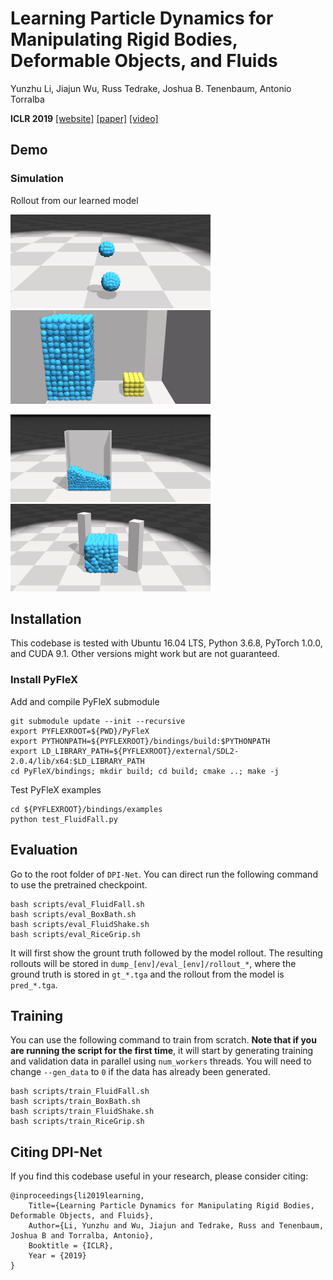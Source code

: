 # Learning Particle Dynamics for Manipulating Rigid Bodies, Deformable Objects, and Fluids

Yunzhu Li, Jiajun Wu, Russ Tedrake, Joshua B. Tenenbaum, Antonio Torralba 

**ICLR 2019**
[[website]](http://dpi.csail.mit.edu/) [[paper]](https://arxiv.org/abs/1810.01566) [[video]](https://www.youtube.com/watch?v=Y1kEAL7H-OQ)

## Demo

### Simulation

Rollout from our learned model

![](imgs/sim_FluidFall.gif)  ![](imgs/sim_BoxBath.gif)

![](imgs/sim_FluidShake.gif)  ![](imgs/sim_RiceGrip.gif)


## Installation

This codebase is tested with Ubuntu 16.04 LTS, Python 3.6.8, PyTorch 1.0.0, and CUDA 9.1. Other versions might work but are not guaranteed.

### Install PyFleX

Add and compile PyFleX submodule

    git submodule update --init --recursive
    export PYFLEXROOT=${PWD}/PyFleX
    export PYTHONPATH=${PYFLEXROOT}/bindings/build:$PYTHONPATH
    export LD_LIBRARY_PATH=${PYFLEXROOT}/external/SDL2-2.0.4/lib/x64:$LD_LIBRARY_PATH
    cd PyFleX/bindings; mkdir build; cd build; cmake ..; make -j

Test PyFleX examples

    cd ${PYFLEXROOT}/bindings/examples
    python test_FluidFall.py


## Evaluation

Go to the root folder of `DPI-Net`. You can direct run the following command to use the pretrained checkpoint.

    bash scripts/eval_FluidFall.sh
    bash scripts/eval_BoxBath.sh
    bash scripts/eval_FluidShake.sh
    bash scripts/eval_RiceGrip.sh

It will first show the grount truth followed by the model rollout. The resulting rollouts will be stored in `dump_[env]/eval_[env]/rollout_*`, where the ground truth is stored in `gt_*.tga` and the rollout from the model is `pred_*.tga`.


## Training

You can use the following command to train from scratch. **Note that if you are running the script for the first time**, it will start by generating training and validation data in parallel using `num_workers` threads. You will need to change `--gen_data` to `0` if the data has already been generated.

    bash scripts/train_FluidFall.sh
    bash scripts/train_BoxBath.sh
    bash scripts/train_FluidShake.sh
    bash scripts/train_RiceGrip.sh

## Citing DPI-Net

If you find this codebase useful in your research, please consider citing:

    @inproceedings{li2019learning,
        Title={Learning Particle Dynamics for Manipulating Rigid Bodies, Deformable Objects, and Fluids},
        Author={Li, Yunzhu and Wu, Jiajun and Tedrake, Russ and Tenenbaum, Joshua B and Torralba, Antonio},
        Booktitle = {ICLR},
        Year = {2019}
    }

